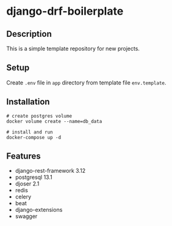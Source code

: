 # django-drf-boilerplate

## Description
This is a simple template repository for new projects.

## Setup
Create `.env` file in `app` directory from template file `env.template`.

## Installation
```
# create postgres volume
docker volume create --name=db_data

# install and run
docker-compose up -d
```

## Features
* django-rest-framework 3.12
* postgresql 13.1
* djoser 2.1
* redis
* celery
* beat 
* django-extensions
* swagger
